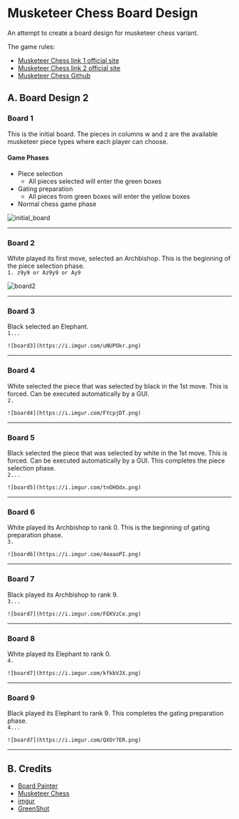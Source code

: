 # Musketeer Chess Board Design
An attempt to create a board design for musketeer chess variant.

The game rules:  
* [Musketeer Chess link 1 official site](https://musketeerchess.net/games/musketeer/rules/rules-short.php)
* [Musketeer Chess link 2 official site](https://musketeerchess.net/site/game-rules/)
* [Musketeer Chess Github](https://github.com/fsmosca/musketeer-chess#j-example-game)

## A. Board Design 2

### Board 1
This is the initial board. The pieces in columns w and z are the available musketeer piece types where each player can choose.  

#### Game Phases
* Piece selection  
  * All pieces selected will enter the green boxes
* Gating preparation  
  * All pieces from green boxes will enter the yellow boxes
* Normal chess game phase

![initial_board](https://i.imgur.com/TU9LWsT.png)

***

### Board 2
White played its first move, selected an Archbishop. This is the beginning of the piece selection phase.   
`1. z9y9 or Az9y9 or Ay9`

![board2](https://i.imgur.com/sojBtM1.png)

***

### Board 3
Black selected an Elephant.  
`1... `

`![board3](https://i.imgur.com/uNUPOkr.png)`

***

### Board 4
White selected the piece that was selected by black in the 1st move. This is forced. Can be executed automatically by a GUI.  
`2. `

`![board4](https://i.imgur.com/FYcpjDT.png)`

***

### Board 5
Black selected the piece that was selected by white in the 1st move. This is forced. Can be executed automatically by a GUI. This completes the piece selection phase.  
`2... `

`![board5](https://i.imgur.com/tnOHOdx.png)`

***

### Board 6
White played its Archbishop to rank 0. This is the beginning of gating preparation phase.  
`3. `

`![board6](https://i.imgur.com/4eaaoPI.png)`

***

### Board 7
Black played its Archbishop to rank 9.  
`3... `

`![board7](https://i.imgur.com/FEKVzCe.png)`

***

### Board 8
White played its Elephant to rank 0.  
`4. `

`![board7](https://i.imgur.com/kfkbVJX.png)`

***

### Board 9
Black played its Elephant to rank 9. This completes the gating preparation phase.  
`4... `

`![board7](https://i.imgur.com/QXOr7ER.png)`

***

## B. Credits
* [Board Painter](https://github.com/jcfrog/board-painter)
* [Musketeer Chess](https://musketeerchess.net/tools/boardpainter/index.php)
* [imgur](https://imgur.com/)
* [GreenShot](https://getgreenshot.org/help/)
